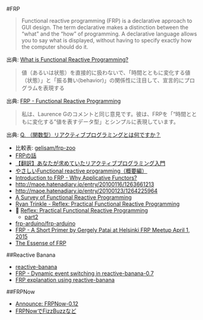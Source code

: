 #FRP

> Functional reactive programming (FRP) is a declarative approach to GUI design. The term declarative makes a distinction between the “what” and the “how” of programming. A declarative language allows you to say what is displayed, without having to specify exactly how the computer should do it.

出典: [What is Functional Reactive Programming?](http://elm-lang.org/learn/What-is-FRP.elm)

> 値（あるいは状態）を直接的に扱わないで、「時間とともに変化する値（状態）」と「振る舞い(behavior)」の関係性に注目して、宣言的にプログラムを表現する

出典: [FRP - Functional Reactive Programming](http://www.slideshare.net/kamimuraryo/frp-functional-reactive-programming)

> 私は、Laurence Gのコメントと同じ意見です。彼は、FRPを「“時間とともに変化する”値を表すデータ型」とシンプルに表現しています。

出典: [Q. （関数型）リアクティブプログラミングとは何ですか？](http://postd.cc/what-is-functional-reactive-programming/)

* 比較表: [gelisam/frp-zoo](https://github.com/gelisam/frp-zoo)
* [FRPの話](http://maoe.hatenadiary.jp/entry/2012/12/24/011414)
* [【翻訳】あなたが求めていたリアクティブプログラミング入門](http://ninjinkun.hatenablog.com/entry/introrxja)
* [やさしいFunctional reactive programming（概要編）](http://maoe.hatenadiary.jp/entry/20100109/1263059731)
* [Introduction to FRP - Why Applicative Functors?](http://apfelmus.nfshost.com/blog/2011/05/06-frp-why-functors.html)
* <http://maoe.hatenadiary.jp/entry/20100116/1263661213>
* <http://maoe.hatenadiary.jp/entry/20100123/1264225964>
* [A Survey of Functional Reactive Programming](http://www.cs.rit.edu/~eca7215/frp-independent-study/Survey.pdf)
* [Ryan Trinkle - Reflex: Practical Functional Reactive Programming](https://www.youtube.com/watch?v=dOy7zIk3IUI)
* 🎥 [Reflex: Practical Functional Reactive Programming](https://www.youtube.com/watch?v=mYvkcskJbc4)
  * [part2](https://www.youtube.com/watch?v=3qfc9XFVo2c)
* [frp-arduino/frp-arduino](https://github.com/frp-arduino/frp-arduino)
* [FRP - A Short Primer by Gergely Patai at Helsinki FRP Meetup April 1, 2015](https://www.youtube.com/watch?v=_BICQhz6tkM&feature=youtu.be&list=PL3FxNVzVB9HJXCXlEDi3-mzx_Lw_pP11j)
* [The Essense of FRP](http://begriffs.com/posts/2015-07-22-essence-of-frp.html)

##Reactive Banana
* [reactive-banana](https://hackage.haskell.org/package/reactive-banana)
* [FRP - Dynamic event switching in reactive-banana-0.7](http://apfelmus.nfshost.com/blog/2012/09/03-frp-dynamic-event-switching-0-7.html)
* [FRP explanation using reactive-banana](https://wiki.haskell.org/FRP_explanation_using_reactive-banana)

##FRPNow
* [Announce: FRPNow-0.12](https://www.reddit.com/r/haskell/comments/3ddn1b/announce_frpnow012/)
* [FRPNowでFizzBuzzなど](http://qiita.com/as_capabl/items/ae7cca3343731d303b49)
